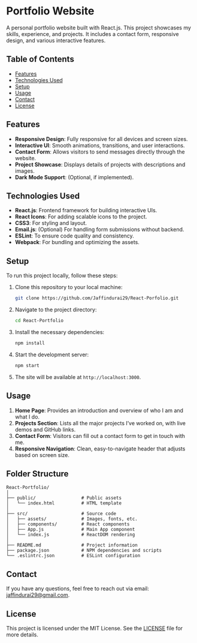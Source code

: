# Portfolio Website

A personal portfolio website built with React.js. This project showcases my skills, experience, and projects. It includes a contact form, responsive design, and various interactive features.

## Table of Contents

- [Features](#features)
- [Technologies Used](#technologies-used)
- [Setup](#setup)
- [Usage](#usage)
- [Contact](#contact)
- [License](#license)


## Features

- **Responsive Design**: Fully responsive for all devices and screen sizes.
- **Interactive UI**: Smooth animations, transitions, and user interactions.
- **Contact Form**: Allows visitors to send messages directly through the website.
- **Project Showcase**: Displays details of projects with descriptions and images.
- **Dark Mode Support**: (Optional, if implemented).

## Technologies Used

- **React.js**: Frontend framework for building interactive UIs.
- **React Icons**: For adding scalable icons to the project.
- **CSS3**: For styling and layout.
- **Email.js**: (Optional) For handling form submissions without backend.
- **ESLint**: To ensure code quality and consistency.
- **Webpack**: For bundling and optimizing the assets.

## Setup

To run this project locally, follow these steps:

1. Clone this repository to your local machine:
   ```bash
   git clone https://github.com/Jaffindurai29/React-Porfolio.git
   ```
   
2. Navigate to the project directory:
   ```bash
   cd React-Portfolio
   ```

3. Install the necessary dependencies:
   ```bash
   npm install
   ```

4. Start the development server:
   ```bash
   npm start
   ```

5. The site will be available at `http://localhost:3000`.

## Usage

1. **Home Page**: Provides an introduction and overview of who I am and what I do.
2. **Projects Section**: Lists all the major projects I’ve worked on, with live demos and GitHub links.
3. **Contact Form**: Visitors can fill out a contact form to get in touch with me.
4. **Responsive Navigation**: Clean, easy-to-navigate header that adjusts based on screen size.

## Folder Structure

```
React-Portfolio/
│
├── public/                 # Public assets
│   └── index.html          # HTML template
│
├── src/                    # Source code
│   ├── assets/             # Images, fonts, etc.
│   ├── components/         # React components
│   ├── App.js              # Main App component
│   └── index.js            # ReactDOM rendering
│
├── README.md               # Project information
├── package.json            # NPM dependencies and scripts
└── .eslintrc.json          # ESLint configuration
```

## Contact

If you have any questions, feel free to reach out via email: [jaffindurai29@gmail.com](mailto:jaffindurai29@gmail.com).

## License

This project is licensed under the MIT License. See the [LICENSE](./LICENSE) file for more details.
